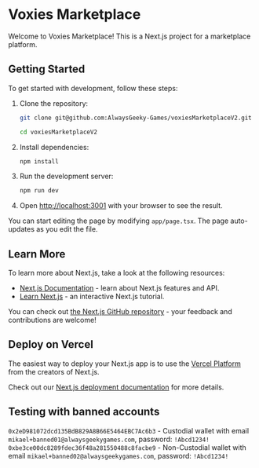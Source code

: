 # Voxies Marketplace

Welcome to Voxies Marketplace! This is a Next.js project for a marketplace platform.

## Getting Started

To get started with development, follow these steps:

1. Clone the repository:

   ```bash
   git clone git@github.com:AlwaysGeeky-Games/voxiesMarketplaceV2.git

   cd voxiesMarketplaceV2
   ```

2. Install dependencies:

   ```bash
   npm install
   ```

3. Run the development server:

   ```bash
   npm run dev
   ```

4. Open [http://localhost:3001](http://localhost:3001/) with your browser to see the result.

You can start editing the page by modifying `app/page.tsx`. The page auto-updates as you edit the file.

## Learn More

To learn more about Next.js, take a look at the following resources:

- [Next.js Documentation](https://nextjs.org/docs) - learn about Next.js features and API.
- [Learn Next.js](https://nextjs.org/learn) - an interactive Next.js tutorial.

You can check out [the Next.js GitHub repository](https://github.com/vercel/next.js/) - your feedback and contributions
are welcome!

## Deploy on Vercel

The easiest way to deploy your Next.js app is to use
the [Vercel Platform](https://vercel.com/new?utm_medium=default-template&filter=next.js&utm_source=create-next-app&utm_campaign=create-next-app-readme)
from the creators of Next.js.

Check out our [Next.js deployment documentation](https://nextjs.org/docs/deployment) for more details.

## Testing with banned accounts

`0x2eD981072dcd135BdB829A8B66E5464EBC7Ac6b3` - Custodial wallet with email `mikael+banned01@alwaysgeekygames.com`, password: `!Abcd1234!`
`0xbe3ce00dc8289fdec36f48a281550488c8facbe9` - Non-Custodial wallet with email `mikael+banned02@alwaysgeekygames.com`, password: `!Abcd1234!`
